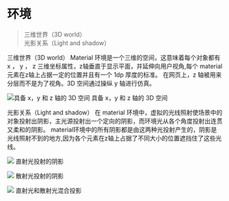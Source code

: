 
# 环境

> 三维世界（3D world）	
> 光影关系（Light and shadow）

三维世界（3D world）
Material 环境是一个三维的空间，这意味着每个对象都有 x ， y ， z 三维坐标属性，z轴垂直于显示平面，并延伸向用户视角,每个 material 元素在z轴上占据一定的位置并且有一个 1dp 厚度的标准。
在网页上，z 轴被用来分层而不是为了视角。3D 空间通过操纵 y 轴进行仿真。

![具备 x，y 和 z 轴的 3D 空间](https://github.com/zhaochong/material-design/blob/master/images/1.png)
具备 x，y 和 z 轴的 3D 空间

光影关系（Light and shadow）
在 material 环境中，虚拟的光线照射使场景中的对象投射出阴影，主光源投射出一个定向的阴影，而环境光从各个角度投射出连贯又柔和的阴影。
material环境中的所有阴影都是由这两种光投射产生的，阴影是光线照射不到的地方,因为各个元素在z轴上占据了不同大小的位置遮挡住了这些光线。

![](https://github.com/zhaochong/material-design/blob/master/images/1_1.png)
直射光投射的阴影

![](https://github.com/zhaochong/material-design/blob/master/images/1_2.png)
散射光投射的阴影

![](https://github.com/zhaochong/material-design/blob/master/images/1_3.png)
直射光和散射光混合投影








